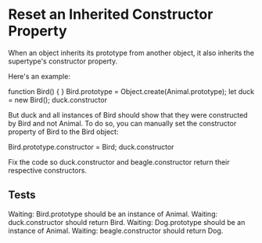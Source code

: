 # Reset an Inherited Constructor Property

When an object inherits its prototype from another object, it also inherits the supertype's constructor property.

Here's an example:

function Bird() { }
Bird.prototype = Object.create(Animal.prototype);
let duck = new Bird();
duck.constructor

But duck and all instances of Bird should show that they were constructed by Bird and not Animal. To do so, you can manually set the constructor property of Bird to the Bird object:

Bird.prototype.constructor = Bird;
duck.constructor

Fix the code so duck.constructor and beagle.constructor return their respective constructors.

## Tests

Waiting: Bird.prototype should be an instance of Animal.
Waiting: duck.constructor should return Bird.
Waiting: Dog.prototype should be an instance of Animal.
Waiting: beagle.constructor should return Dog.
